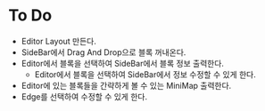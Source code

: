# To Do

- Editor Layout 만든다.
- SideBar에서 Drag And Drop으로 블록 꺼내온다.
- Editor에서 블록을 선택하여 SideBar에서 블록 정보 출력한다.
  - Editor에서 블록을 선택하여 SideBar에서 정보 수정할 수 있게 한다.
- Editor에 있는 블록들을 간략하게 볼 수 있는 MiniMap 출력한다.
- Edge를 선택하여 수정할 수 있게 한다.
